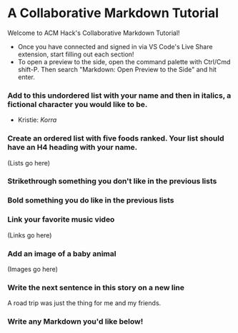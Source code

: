 # A Collaborative Markdown Tutorial

Welcome to ACM Hack's Collaborative Markdown Tutorial!

- Once you have connected and signed in via VS Code's Live Share extension, start filling out each section!
- To open a preview to the side, open the command palette with Ctrl/Cmd shift-P. Then search "Markdown: Open Preview to the Side" and hit enter.

### Add to this undordered list with your name and then in italics, a fictional character you would like to be.

- Kristie: _Korra_

### Create an ordered list with five foods ranked. Your list should have an H4 heading with your name.

(Lists go here)

### Strikethrough something you don't like in the previous lists

### Bold something you do like in the previous lists

### Link your favorite music video

(Links go here)

### Add an image of a baby animal

(Images go here)

### Write the next sentence in this story on a new line

A road trip was just the thing for me and my friends.

### Write any Markdown you'd like below!

